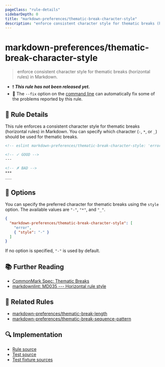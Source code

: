 ```yaml
---
pageClass: "rule-details"
sidebarDepth: 0
title: "markdown-preferences/thematic-break-character-style"
description: "enforce consistent character style for thematic breaks (horizontal rules) in Markdown."
---
```


# markdown-preferences/thematic-break-character-style

> enforce consistent character style for thematic breaks (horizontal rules) in Markdown.

- ❗ <badge text="This rule has not been released yet." vertical="middle" type="error"> **_This rule has not been released yet._** </badge>
- 🔧 The `--fix` option on the [command line](https://eslint.org/docs/user-guide/command-line-interface#fixing-problems) can automatically fix some of the problems reported by this rule.

## 📖 Rule Details

This rule enforces a consistent character style for thematic breaks (horizontal rules) in Markdown. You can specify which character (`-`, `*`, or `_`) should be used for thematic breaks.

<!-- prettier-ignore-start -->

<!-- eslint-skip -->

```md
<!-- eslint markdown-preferences/thematic-break-character-style: 'error' -->

<!-- ✓ GOOD -->
---

<!-- ✗ BAD -->
***
___
```

<!-- prettier-ignore-end -->

## 🔧 Options

You can specify the preferred character for thematic breaks using the `style` option. The available values are `"-"`, `"*"`, and `"_"`.

```json
{
  "markdown-preferences/thematic-break-character-style": [
    "error",
    { "style": "-" }
  ]
}
```

If no option is specified, `"-"` is used by default.

## 📚 Further Reading

- [CommonMark Spec: Thematic Breaks](https://spec.commonmark.org/0.31.2/#thematic-breaks)
- [markdownlint: MD035 --- Horizontal rule style](https://github.com/DavidAnson/markdownlint/blob/main/doc/md035.md)

## 👫 Related Rules

- [markdown-preferences/thematic-break-length](./thematic-break-length.md)
- [markdown-preferences/thematic-break-sequence-pattern](./thematic-break-sequence-pattern.md)

## 🔍 Implementation

- [Rule source](https://github.com/ota-meshi/eslint-plugin-markdown-preferences/blob/main/src/rules/thematic-break-character-style.ts)
- [Test source](https://github.com/ota-meshi/eslint-plugin-markdown-preferences/blob/main/tests/src/rules/thematic-break-character-style.ts)
- [Test fixture sources](https://github.com/ota-meshi/eslint-plugin-markdown-preferences/tree/main/tests/fixtures/rules/thematic-break-character-style)
